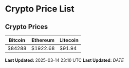 # Crypto Price List

## Crypto Prices
| Bitcoin | Ethereum | Litecoin |
| ------- | -------- | -------- |
| $84288 | $1922.68 | $91.94 |
**Last Updated:** 2025-03-14 23:10 UTC
**Last Updated:** $DATE$

